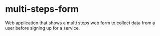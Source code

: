 # multi-steps-form
Web application that shows a multi steps web form to collect data from a user before signing up for a service.
